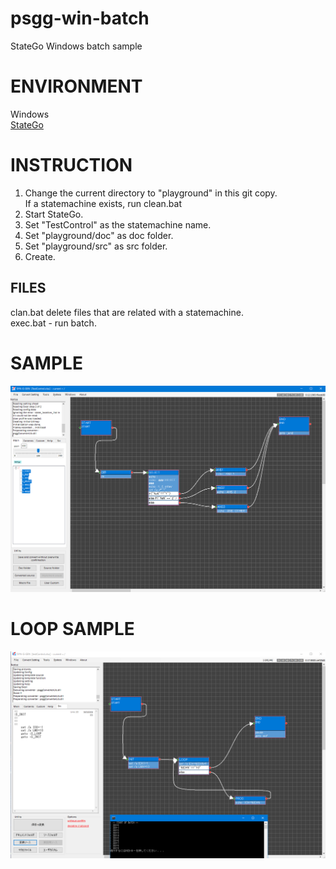# psgg-win-batch
StateGo Windows batch sample

# ENVIRONMENT
Windows  
[StateGo](https://statego.programanic.com/index-e.html)

# INSTRUCTION

1. Change the current directory to "playground" in this git copy.  
  If a statemachine exists, run clean.bat  
2. Start StateGo.  
3. Set "TestControl" as the statemachine name.  
4. Set "playground/doc" as doc folder.  
5. Set "playground/src" as src folder.  
6. Create.  

## FILES

clan.bat delete files that are related with a statemachine.   
exec.bat - run batch.  

# SAMPLE

![](https://raw.githubusercontent.com/NNNIC/psgg-win-batch/master/wiki/sample.png)

# LOOP SAMPLE

![](https://raw.githubusercontent.com/NNNIC/psgg-win-batch/master/wiki/loop.png)

